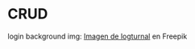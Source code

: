 # CRUD

login background img: <a href="https://www.freepik.es/vector-gratis/resumen-diseno-moderno-fondo-color-azul-degradado_34128867.htm#page=2&query=background&position=10&from_view=search&track=sph&uuid=7d711ef6-3f7b-413f-b35b-60b47e1d1f8b">Imagen de logturnal</a> en Freepik